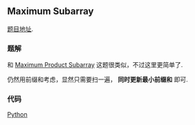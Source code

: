 ## Maximum Subarray

[题目地址](https://oj.leetcode.com/problems/maximum-subarray/).

### 题解

和 [Maximum Product Subarray](../maximum-product-subarray/) 这题很类似，不过这里更简单了.

仍然用前缀和考虑，显然只需要扫一遍， **同时更新最小前缀和** 即可.

### 代码

[Python](./sol.py)
